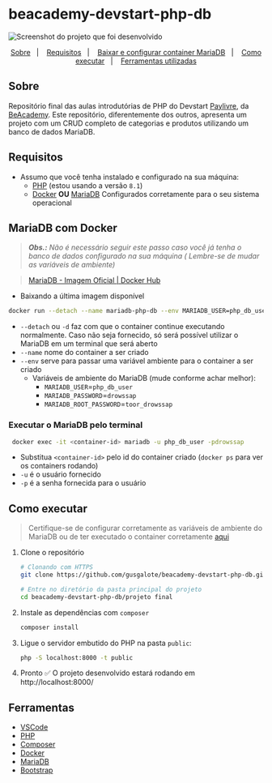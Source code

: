# beacademy-devstart-php-db

![Screenshot do projeto que foi desenvolvido](https://i.imgur.com/taPqMZf.png)

<p align="center">  
  <a href="#sobre">Sobre</a>&nbsp;&nbsp;&nbsp;|&nbsp;&nbsp;&nbsp;
  <a href="#requisitos">Requisitos</a>&nbsp;&nbsp;&nbsp;|&nbsp;&nbsp;&nbsp;
  <a href="#mariadb-com-docker">Baixar e configurar container MariaDB</a>&nbsp;&nbsp;&nbsp;|&nbsp;&nbsp;&nbsp;
  <a href="#como-executar">Como executar</a>&nbsp;&nbsp;&nbsp;|&nbsp;&nbsp;&nbsp;
  <a href="#ferramentas">Ferramentas utilizadas</a>
</p>

## Sobre

Repositório final das aulas introdutórias de PHP do Devstart [Paylivre](https://www.paylivre.com/),
da [BeAcademy](https://www.beacademy.com.br/). Este repositório, diferentemente dos outros, apresenta um projeto com um
CRUD completo de categorias e produtos utilizando um banco de dados MariaDB.

## Requisitos

- Assumo que você tenha instalado e configurado na sua máquina:
  - [PHP](https://www.php.net/) (estou usando a versão `8.1`)
  - [Docker](https://docs.docker.com/get-docker/) **OU** [MariaDB](https://mariadb.org/) Configurados corretamente
    para o seu sistema operacional

## MariaDB com Docker

> _**Obs.:** Não é necessário seguir este passo caso você já tenha o banco de dados configurado na sua máquina (
> Lembre-se de mudar as variáveis de ambiente)_

> [MariaDB - Imagem Oficial | Docker Hub](https://hub.docker.com/_/mariadb)

- Baixando a última imagem disponível

```bash
docker run --detach --name mariadb-php-db --env MARIADB_USER=php_db_user --env MARIADB_PASSWORD=drowssap --env MARIADB_ROOT_PASSWORD=toor_drowssap -p3306:3306 mariadb:latest
```

- `--detach` ou `-d` faz com que o container continue executando normalmente. Caso não seja fornecido, só será possível
  utilizar o MariaDB em um terminal que será aberto
- `--name` nome do container a ser criado
- `--env` serve para passar uma variável ambiente para o container a ser criado
  - Variáveis de ambiente do MariaDB (mude conforme achar melhor):
    - `MARIADB_USER`=`php_db_user`
    - `MARIADB_PASSWORD`=`drowssap`
    - `MARIADB_ROOT_PASSWORD`=`toor_drowssap`

### Executar o MariaDB pelo terminal

```bash
 docker exec -it <container-id> mariadb -u php_db_user -pdrowssap
```

- Substitua `<container-id>` pelo id do container criado (`docker ps` para ver os containers rodando)
- `-u` é o usuário fornecido
- `-p` é a senha fornecida para o usuário

## Como executar

> Certifique-se de configurar corretamente as variáveis de ambiente do MariaDB ou de ter executado o container corretamente <a href="#mariadb-com-docker">aqui</a>

1. Clone o repositório

   ```bash
   # Clonando com HTTPS
   git clone https://github.com/gusgalote/beacademy-devstart-php-db.git

   # Entre no diretório da pasta principal do projeto
   cd beacademy-devstart-php-db/projeto final
   ```

2. Instale as dependências com `composer`

   ```bash
   composer install
   ```

3. Ligue o servidor embutido do PHP na pasta `public`:

   ```bash
   php -S localhost:8000 -t public
   ```

4. Pronto ✅ O projeto desenvolvido estará rodando em http://localhost:8000/

## Ferramentas

- [VSCode](https://code.visualstudio.com/)
- [PHP](https://www.php.net/)
- [Composer](https://getcomposer.org/)
- [Docker](https://docker.com/)
- [MariaDB](https://mariadb.org/)
- [Bootstrap](https://getbootstrap.com/docs/5.2/getting-started/introduction/)
